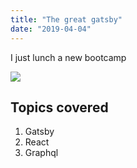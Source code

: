 ```yaml
---
title: "The great gatsby"
date: "2019-04-04"
---
```


I just lunch a new bootcamp

![](./007.jpg)

## Topics covered

1. Gatsby
2. React
3. Graphql
